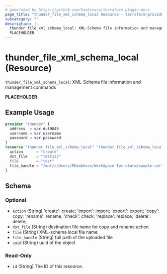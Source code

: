 ```yaml
---
# generated by https://github.com/hashicorp/terraform-plugin-docs
page_title: "thunder_file_xml_schema_local Resource - terraform-provider-thunder"
subcategory: ""
description: |-
  thunder_file_xml_schema_local: XML-Schema file information and management commands
  PLACEHOLDER
---
```


# thunder_file_xml_schema_local (Resource)

`thunder_file_xml_schema_local`: XML-Schema file information and management commands

__PLACEHOLDER__

## Example Usage

```terraform
provider "thunder" {
  address  = var.dut9049
  username = var.username
  password = var.password
}
resource "thunder_file_xml_schema_local" "thunder_file_xml_schema_local" {
  action      = "create"
  dst_file    = "test123"
  file        = "tezt"
  file_handle = "/mnt/c/Users/PNimbhore/WorkSpace Terraform/sample-certificates/syslog.txt"
}
```

<!-- schema generated by tfplugindocs -->
## Schema

### Optional

- `action` (String) 'create': create; 'import': import; 'export': export; 'copy': copy; 'rename': rename; 'check': check; 'replace': replace; 'delete': delete;
- `dst_file` (String) destination file name for copy and rename action
- `file` (String) XML-schema local file name
- `file_handle` (String) full path of the uploaded file
- `uuid` (String) uuid of the object

### Read-Only

- `id` (String) The ID of this resource.



